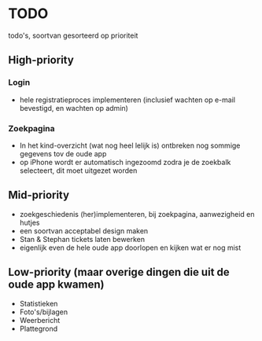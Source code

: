 # TODO
todo's, soortvan gesorteerd op prioriteit

## High-priority
### Login
- hele registratieproces implementeren (inclusief wachten op e-mail bevestigd, en wachten op admin)

### Zoekpagina
- In het kind-overzicht (wat nog heel lelijk is) ontbreken nog sommige gegevens tov de oude app
- op iPhone wordt er automatisch ingezoomd zodra je de zoekbalk selecteert, dit moet uitgezet worden

## Mid-priority
- zoekgeschiedenis (her)implementeren, bij zoekpagina, aanwezigheid en hutjes
- een soortvan acceptabel design maken
- Stan & Stephan tickets laten bewerken
- eigenlijk even de hele oude app doorlopen en kijken wat er nog mist


## Low-priority (maar overige dingen die uit de oude app kwamen)
- Statistieken
- Foto's/bijlagen
- Weerbericht
- Plattegrond